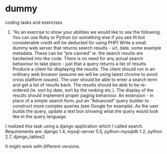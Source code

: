 dummy
=====

coding tasks and exericises

1) "As an exercise to show your abilities we would like to see the following. 
You can use Ruby or Python (or something else if you see fit but considerable credit will be deducted for using PHP)
Write a small dummy web server that returns search results - url, date, some example metadata. 
These can be "pre canned" ie. the search results are hardwired into the code. 
There is no need for any actual search behaviour to take place - just that a query returns a list of results.
Produce a client for displaying the results. 
The client should run in an ordinary web browser (assume we will be using latest chrome to avoid cross platform issues). 
The user should be able to enter a search term and get a list of results back. 
The results should be able to be re-ordered (ie. sort by date, sort by the ranking etc.). 
The display of the results should implement proper paging behaviour. 
An extension - in place of a simple search form, put an "Advanced" query builder to construct more complex queries 
(see Google for example). 
As the user builds the query, update a text box showing what the query would look like in the query language.

I realized this task using a django application which I called search.
Requirements are:
django 1.4,
mysql-server 5.5,
python-mysqldb 1.2,
python 2.7,
django_tables2

It might work with different versions.
